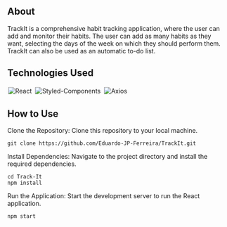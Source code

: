## About
TrackIt is a comprehensive habit tracking application, where the user can add and monitor their habits. The user can add as many habits as they want, selecting the days of the week on which they should perform them. TrackIt can also be used as an automatic to-do list.

## Technologies Used

<p>
<img style='margin: 2px;' src='https://img.shields.io/badge/react-%2320232a.svg?style=for-the-badge&logo=react&logoColor=%2361DAFB' alt='React'/>
<img style='margin: 2px;' src='https://img.shields.io/badge/styled--components-DB7093?style=for-the-badge&logo=styled-components&logoColor=white' alt='Styled-Components'/>
<img style='margin: 2px;' src='https://img.shields.io/badge/axios-800080?style=for-the-badge&logo=axios&logoColor=white' alt='Axios'/>
</p>

## How to Use

Clone the Repository: Clone this repository to your local machine.
```
git clone https://github.com/Eduardo-JP-Ferreira/TrackIt.git
```

Install Dependencies: Navigate to the project directory and install the required dependencies.

```
cd Track-It
npm install
```

Run the Application: Start the development server to run the React application.

```
npm start
```


